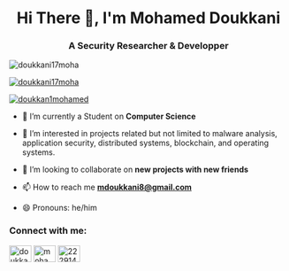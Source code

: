 <h1 align="center">Hi There 👋, I'm Mohamed Doukkani</h1>
<h3 align="center">A Security Researcher & Developper</h3>
<p align="left"> <img src="https://komarev.com/ghpvc/?username=doukkani17moha&label=Profile%20views&color=0e75b6&style=flat" alt="doukkani17moha" /> </p>

<p align="left"> <a href="https://github.com/doukkani17moha"><img src="https://github-profile-trophy.vercel.app/?username=doukkani17moha&theme=gruvbox" alt="doukkani17moha" /></a> </p>

<p align="left"> <a href="https://twitter.com/doukkan1mohamed" target="blank"><img src="https://img.shields.io/twitter/follow/doukkan1mohamed?logo=twitter&style=for-the-badge" alt="doukkan1mohamed" /></a> </p>

- 🔭 I’m currently a Student on **Computer Science**

- 🌱  I’m interested in projects related but not limited to malware analysis, application security, distributed systems, blockchain, 
       and operating systems.

- 👯 I’m looking to collaborate on **new projects with new friends**

- 📫 How to reach me **mdoukkani8@gmail.com**
- 😄 Pronouns: he/him

<h3 align="left">Connect with me:</h3>
<p align="left">
<a href="https://twitter.com/doukkan1mohamed" target="blank"><img align="center" src="https://raw.githubusercontent.com/rahuldkjain/github-profile-readme-generator/master/src/images/icons/Social/twitter.svg" alt="doukkan1mohamed" height="30" width="40" /></a>
<a href="https://linkedin.com/in/mohamed-doukkani-48a4951b5/" target="blank"><img align="center" src="https://raw.githubusercontent.com/rahuldkjain/github-profile-readme-generator/master/src/images/icons/Social/linked-in-alt.svg" alt="mohamed-doukkani-48a4951b5/" height="30" width="40" /></a>
<a href="https://stackoverflow.com/users/22291417" target="blank"><img align="center" src="https://raw.githubusercontent.com/rahuldkjain/github-profile-readme-generator/master/src/images/icons/Social/stack-overflow.svg" alt="22291417" height="30" width="40" /></a>
</p>

